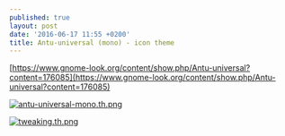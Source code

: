 ```yaml
---
published: true
layout: post
date: '2016-06-17 11:55 +0200'
title: Antu-universal (mono) - icon theme
---
```

[https://www.gnome-look.org/content/show.php/Antu-universal?content=176085](https://www.gnome-look.org/content/show.php/Antu-universal?content=176085)

[![antu-universal-mono.th.png](https://cdn.scrot.moe/images/2016/06/17/antu-universal-mono.th.png)](https://cdn.scrot.moe/images/2016/06/17/antu-universal-mono.png)

[![tweaking.th.png](https://cdn.scrot.moe/images/2016/06/17/tweaking.th.png)](https://cdn.scrot.moe/images/2016/06/17/tweaking.png)
